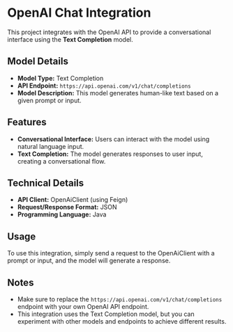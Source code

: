 # OpenAI Chat Integration

This project integrates with the OpenAI API to provide a conversational interface using the **Text Completion** model.

## Model Details

* **Model Type:** Text Completion
* **API Endpoint:** `https://api.openai.com/v1/chat/completions`
* **Model Description:** This model generates human-like text based on a given prompt or input.

## Features

* **Conversational Interface:** Users can interact with the model using natural language input.
* **Text Completion:** The model generates responses to user input, creating a conversational flow.

## Technical Details

* **API Client:** OpenAiClient (using Feign)
* **Request/Response Format:** JSON
* **Programming Language:** Java

## Usage

To use this integration, simply send a request to the OpenAiClient with a prompt or input, and the model will generate a response.

## Notes

* Make sure to replace the `https://api.openai.com/v1/chat/completions` endpoint with your own OpenAI API endpoint.
* This integration uses the Text Completion model, but you can experiment with other models and endpoints to achieve different results.
